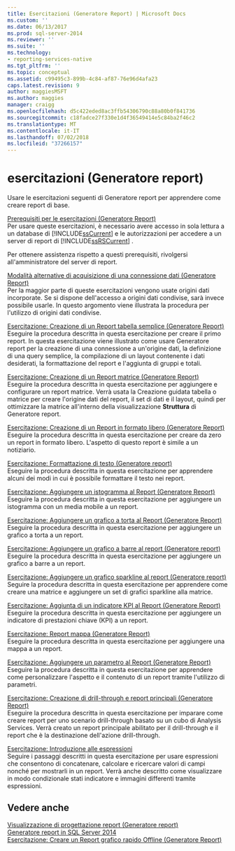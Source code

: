 ```yaml
---
title: Esercitazioni (Generatore Report) | Microsoft Docs
ms.custom: ''
ms.date: 06/13/2017
ms.prod: sql-server-2014
ms.reviewer: ''
ms.suite: ''
ms.technology:
- reporting-services-native
ms.tgt_pltfrm: ''
ms.topic: conceptual
ms.assetid: c99495c3-899b-4c84-af87-76e96d4afa23
caps.latest.revision: 9
author: maggiesMSFT
ms.author: maggies
manager: craigg
ms.openlocfilehash: d5c422eded8ac3ffb54306790c88a80b0f841736
ms.sourcegitcommit: c18fadce27f330e1d4f36549414e5c84ba2f46c2
ms.translationtype: MT
ms.contentlocale: it-IT
ms.lasthandoff: 07/02/2018
ms.locfileid: "37266157"
---
```

# <a name="tutorials-report-builder"></a>esercitazioni (Generatore report)
  Usare le esercitazioni seguenti di Generatore report per apprendere come creare report di base.  
  
 [Prerequisiti per le esercitazioni &#40;Generatore Report&#41;](prerequisites-for-tutorials-report-builder.md)  
 Per usare queste esercitazioni, è necessario avere accesso in sola lettura a un database di [!INCLUDE[ssCurrent](../includes/sscurrent-md.md)] e le autorizzazioni per accedere a un server di report di [!INCLUDE[ssRSCurrent](../includes/ssrscurrent-md.md)] .  
  
 Per ottenere assistenza rispetto a questi prerequisiti, rivolgersi all'amministratore del server di report.  
  
 [Modalità alternative di acquisizione di una connessione dati &#40;Generatore Report&#41;](alternative-ways-to-get-a-data-connection-report-builder.md)  
 Per la maggior parte di queste esercitazioni vengono usate origini dati incorporate. Se si dispone dell'accesso a origini dati condivise, sarà invece possibile usarle. In questo argomento viene illustrata la procedura per l'utilizzo di origini dati condivise.  
  
 [Esercitazione: Creazione di un Report tabella semplice &#40;Generatore Report&#41;](tutorial-creating-a-basic-table-report-report-builder.md)  
 Eseguire la procedura descritta in questa esercitazione per creare il primo report. In questa esercitazione viene illustrato come usare Generatore report per la creazione di una connessione a un'origine dati, la definizione di una query semplice, la compilazione di un layout contenente i dati desiderati, la formattazione del report e l'aggiunta di gruppi e totali.  
  
 [Esercitazione: Creazione di un Report matrice &#40;Generatore Report&#41;](tutorial-creating-a-matrix-report-report-builder.md)  
 Eseguire la procedura descritta in questa esercitazione per aggiungere e configurare un report matrice. Verrà usata la Creazione guidata tabella o matrice per creare l'origine dati del report, il set di dati e il layout, quindi per ottimizzare la matrice all'interno della visualizzazione **Struttura** di Generatore report.  
  
 [Esercitazione: Creazione di un Report in formato libero &#40;Generatore Report&#41;](tutorial-creating-a-free-form-report-report-builder.md)  
 Eseguire la procedura descritta in questa esercitazione per creare da zero un report in formato libero. L'aspetto di questo report è simile a un notiziario.  
  
 [Esercitazione: Formattazione di testo &#40;Generatore report&#41;](tutorial-format-text-report-builder.md)  
 Eseguire la procedura descritta in questa esercitazione per apprendere alcuni dei modi in cui è possibile formattare il testo nei report.  
  
 [Esercitazione: Aggiungere un istogramma al Report &#40;Generatore Report&#41;](tutorial-add-a-column-chart-to-your-report-report-builder.md)  
 Eseguire la procedura descritta in questa esercitazione per aggiungere un istogramma con un media mobile a un report.  
  
 [Esercitazione: Aggiungere un grafico a torta al Report &#40;Generatore Report&#41;](tutorial-add-a-pie-chart-to-your-report-report-builder.md)  
 Eseguire la procedura descritta in questa esercitazione per aggiungere un grafico a torta a un report.  
  
 [Esercitazione: Aggiungere un grafico a barre al report &#40;Generatore report&#41;](tutorial-add-a-bar-chart-to-your-report-report-builder.md)  
 Eseguire la procedura descritta in questa esercitazione per aggiungere un grafico a barre a un report.  
  
 [Esercitazione: Aggiungere un grafico sparkline al report &#40;Generatore report&#41;](tutorial-add-a-sparkline-to-your-report-report-builder.md)  
 Seguire la procedura descritta in questa esercitazione per apprendere come creare una matrice e aggiungere un set di grafici sparkline alla matrice.  
  
 [Esercitazione: Aggiunta di un indicatore KPI al Report &#40;Generatore Report&#41;](tutorial-adding-a-kpi-to-your-report-report-builder.md)  
 Eseguire la procedura descritta in questa esercitazione per aggiungere un indicatore di prestazioni chiave (KPI) a un report.  
  
 [Esercitazione: Report mappa &#40;Generatore Report&#41;](tutorial-map-report-report-builder.md)  
 Eseguire la procedura descritta in questa esercitazione per aggiungere una mappa a un report.  
  
 [Esercitazione: Aggiungere un parametro al Report &#40;Generatore Report&#41;](tutorial-add-a-parameter-to-your-report-report-builder.md)  
 Eseguire la procedura descritta in questa esercitazione per apprendere come personalizzare l'aspetto e il contenuto di un report tramite l'utilizzo di parametri.  
  
 [Esercitazione: Creazione di drill-through e report principali &#40;Generatore Report&#41;](tutorial-creating-drillthrough-and-main-reports-report-builder.md)  
 Eseguire la procedura descritta in questa esercitazione per imparare come creare report per uno scenario drill-through basato su un cubo di Analysis Services. Verrà creato un report principale abilitato per il drill-through e il report che è la destinazione dell'azione drill-through.  
  
 [Esercitazione: Introduzione alle espressioni](tutorial-introducing-expressions.md)  
 Seguire i passaggi descritti in questa esercitazione per usare espressioni che consentono di concatenare, calcolare e ricercare valori di campi nonché per mostrarli in un report. Verrà anche descritto come visualizzare in modo condizionale stati indicatore e immagini differenti tramite espressioni.  
  
## <a name="see-also"></a>Vedere anche  
 [Visualizzazione di progettazione report &#40;Generatore report&#41;](report-builder/report-design-view-report-builder.md)   
 [Generatore report in SQL Server 2014](report-builder/report-builder-in-sql-server-2016.md)   
 [Esercitazione: Creare un Report grafico rapido Offline &#40;Generatore Report&#41;](report-builder/tutorial-create-a-quick-chart-report-offline-report-builder.md)  
  
  
